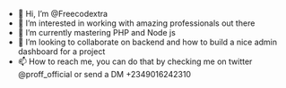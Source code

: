 - 👋 Hi, I’m @Freecodextra
- 👀 I’m interested in working with amazing professionals out there
- 🌱 I’m currently mastering PHP and Node js
- 💞️ I’m looking to collaborate on backend and how to build a nice admin dashboard for a project
- 📫 How to reach me, you can do that by checking me on twitter @proff_official or send a DM +2349016242310

<!---
Freecodextra/Freecodextra is a ✨ special ✨ repository because its `README.md` (this file) appears on your GitHub profile.
You can click the Preview link to take a look at your changes.
--->
